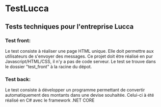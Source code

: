 # TestLucca #

## Tests techniques pour l'entreprise Lucca ##

### Test front: ###

Le test consiste à réaliser une page HTML unique. Elle doit permettre aux utilisateurs de s'envoyer des messages. Ce projet doit être réalisé en pur Javascript/HTML/CSS, il n'y a pas de code serveur.
Le test se trouve dans le dossier "test_front" à la racine du dépot.

### Test back: ###

Le test consiste à développer un programme permettant de convertir automatiquement des montants dans une devise souhaitée.
Celui-ci à été réalisé en C# avec le framework .NET CORE